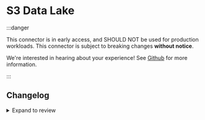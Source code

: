 # S3 Data Lake

:::danger

This connector is in early access, and SHOULD NOT be used for production workloads.
This connector is subject to breaking changes **without notice**.

We're interested in hearing about your experience! See [Github](https://github.com/airbytehq/airbyte/discussions/50404)
for more information.

:::

## Changelog

<details>
  <summary>Expand to review</summary>

| Version | Date       | Pull Request                                                | Subject                                     |
|:--------|:-----------|:------------------------------------------------------------|:--------------------------------------------|
| 0.2.8   | 2025-01-09 | [\#51012](https://github.com/airbytehq/airbyte/pull/50991)  | Rename/Cleanup package name from Iceberg V2 |
| 0.2.7   | 2025-01-09 | [\#50957](https://github.com/airbytehq/airbyte/pull/50991)  | Add support for GLUE RBAC (Assume role)     |
| 0.2.6   | 2025-01-08 | [\#50991](https://github.com/airbytehq/airbyte/pull/50991)  | Initial public release.                     |

</details>
